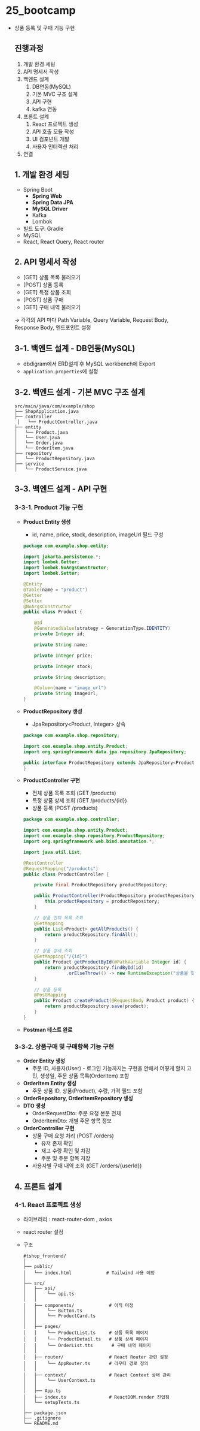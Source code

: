 # 25_bootcamp


- 상품 등록 및 구매 기능 구현
    
    ## 진행과정
    
    1. 개발 환경 세팅
    2. API 명세서 작성
    3. 백엔드 설계
        1. DB연동(MySQL)
        2. 기본 MVC 구조 설계
        3. API 구현
        4. kafka 연동
    4. 프론트 설계
        1. React 프로젝트 생성
        2. API 호출 모듈 작성
        3. UI 컴포넌트 개발
        4. 사용자 인터렉션 처리
    5. 연결
    
    ## 1. 개발 환경 세팅
    
    - Spring Boot
        - **Spring Web**
        - **Spring Data JPA**
        - **MySQL Driver**
        - Kafka
        - Lombok
    - 빌드 도구: Gradle
    - MySQL
    - React, React Query, React router
    
    ## 2. API 명세서 작성
    
    - [GET] 상품 목록 불러오기
    - [POST] 상품 등록
    - [GET] 특정 상품 조회
    - [POST] 상품 구매
    - [GET] 구매 내역 불러오기
    
    → 각각의 API 마다 Path Variable, Query Variable, Request Body, Response Body, 엔드포인트 설정 
    
    ## 3-1. 백엔드 설계 - DB연동(MySQL)
    
    - dbdigram에서 ERD설계 후 MySQL workbench에 Export
    - `application.properties`에 설정
    
    ## 3-2. 백엔드 설계 - 기본 MVC 구조 설계
    
    ```tsx
    src/main/java/com/example/shop
    ├── ShopApplication.java
    ├── controller
     │   └── ProductController.java
    ├── entity
    │   └── Product.java
    │   └── User.java
    │   └── Order.java
    │   └── OrderItem.java
    ├── repository
    │   └── ProductRepository.java
    ├── service
    │   └── ProductService.java
    ```
    
    ## 3-3. 백엔드 설계 - API 구현
    
    ### 3-3-1. Product 기능 구현
    
    - **Product Entity 생성**
        - id, name, price, stock, description, imageUrl 필드 구성
        
        ```java
        package com.example.shop.entity;
        
        import jakarta.persistence.*;
        import lombok.Getter;
        import lombok.NoArgsConstructor;
        import lombok.Setter;
        
        @Entity
        @Table(name = "product")
        @Getter
        @Setter
        @NoArgsConstructor
        public class Product {
        
            @Id
            @GeneratedValue(strategy = GenerationType.IDENTITY)
            private Integer id;
        
            private String name;
        
            private Integer price;
        
            private Integer stock;
        
            private String description;
        
            @Column(name = "image_url")
            private String imageUrl;
        }
        ```
        
    - **ProductRepository 생성**
        - JpaRepository<Product, Integer> 상속
        
        ```java
        package com.example.shop.repository;
        
        import com.example.shop.entity.Product;
        import org.springframework.data.jpa.repository.JpaRepository;
        
        public interface ProductRepository extends JpaRepository<Product, Integer> {
        }
        ```
        
    - **ProductController 구현**
        - 전체 상품 목록 조회 (GET /products)
        - 특정 상품 상세 조회 (GET /products/{id})
        - 상품 등록 (POST /products)
        
        ```java
        package com.example.shop.controller;
        
        import com.example.shop.entity.Product;
        import com.example.shop.repository.ProductRepository;
        import org.springframework.web.bind.annotation.*;
        
        import java.util.List;
        
        @RestController
        @RequestMapping("/products")
        public class ProductController {
        
            private final ProductRepository productRepository;
        
            public ProductController(ProductRepository productRepository) {
                this.productRepository = productRepository;
            }
        
            // 상품 전체 목록 조회
            @GetMapping
            public List<Product> getAllProducts() {
                return productRepository.findAll();
            }
        
            // 상품 상세 조회
            @GetMapping("/{id}")
            public Product getProductById(@PathVariable Integer id) {
                return productRepository.findById(id)
                        .orElseThrow(() -> new RuntimeException("상품을 찾을 수 없습니다. id=" + id));
            }
        
            // 상품 등록
            @PostMapping
            public Product createProduct(@RequestBody Product product) {
                return productRepository.save(product);
            }
        }
        ```
        
    - **Postman 테스트 완료**
    
    ### 3-3-2. 상품구매 및 구매항목 기능 구현
    
    - **Order Entity 생성**
        - 주문 ID, 사용자(User) - 로그인 기능까지는 구현을 안해서 어떻게 할지 고민, 생성일, 주문 상품 목록(OrderItem) 포함
    - **OrderItem Entity 생성**
        - 주문 상품 ID, 상품(Product), 수량, 가격 필드 포함
    - **OrderRepository, OrderItemRepository 생성**
    - **DTO 생성**
        - OrderRequestDto: 주문 요청 본문 전체
        - OrderItemDto: 개별 주문 항목 정보
    - **OrderController 구현**
        - 상품 구매 요청 처리 (POST /orders)
            - 유저 존재 확인
            - 재고 수량 확인 및 차감
            - 주문 및 주문 항목 저장
        - 사용자별 구매 내역 조회 (GET /orders/{userId})
    
    ## 4. 프론트 설계
    
    ### 4-1. **React 프로젝트 생성**
    
    - 라이브러리 : react-router-dom , axios
    - react router 설정
    - 구조
        
        ```
        #tshop_frontend/
        │
        ├── public/
        │   └── index.html             # Tailwind 사용 예정
        │
        ├── src/
        │   ├── api/                    
        │   │    └── api.ts             
        │   │
        │   ├── components/             # 아직 미정 
        │   │    └── Button.ts
        │   │    └── ProductCard.ts
        │   │
        │   ├── pages/                  
        │   │    └── ProductList.ts     # 상품 목록 페이지
        │   │    └── ProductDetail.ts   # 상품 상세 페이지
        │   │    └── OrderList.tts       # 구매 내역 페이지
        │   │
        │   ├── router/                 # React Router 관련 설정
        │   │    └── AppRouter.ts       # 라우터 경로 정의
        │   │
        │   ├── context/                # React Context 상태 관리
        │   │    └── UserContext.ts
        │   │
        │   ├── App.ts                  
        │   ├── index.ts                # ReactDOM.render 진입점
        │   └── setupTests.ts           
        │
        ├── package.json                
        ├── .gitignore                 
        └── README.md                   
        
        ```
